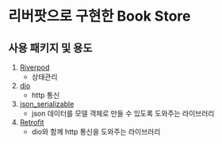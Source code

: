 # 리버팟으로 구현한 Book Store

## 사용 패키지 및 용도
1. [Riverpod](https://pub.dev/packages/riverpod)
    - 상태관리
2. [dio](https://pub.dev/packages/dio)
    - http 통신
3. [json_serializable](https://pub.dev/packages/json_serializable)
    - json 데이터를 모델 객체로 만들 수 있도록 도와주는 라이브러리
4. [Retrofit](https://pub.dev/packages/retrofit)
    - dio와 함께 http 통신을 도와주는 라이브러리
